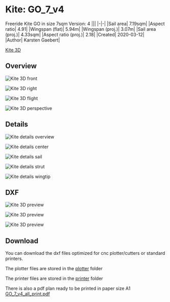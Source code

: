 # Kite: GO_7_v4 #
Freeride Kite GO in size 7sqm
Version: 4
|||
|-|-|
|Sail area|                       7.19sqm|
|Aspect ratio|                   4.91|
|Wingspan (flat)|                 5.94m|
|Wingspan (proj.)|                3.07m| 
|Sail area (proj.)|               4.33sqm| 
|Aspect ratio (proj.)|            2.18|
|Created|                         2020-03-12|  
|Author|                          Karsten Gaebert|


[Kite 3D](https://github.com/wingworks/GO-7/raw/master/GO_7_v4_3d.jpg)

## Overview

![Kite 3D front](https://github.com/wingworks/GO-7/raw/master/GO_7_v4_front.png)

![Kite 3D right](https://github.com/wingworks/GO-7/raw/master/GO_7_v4_right.png)

![Kite 3D flight](https://github.com/wingworks/GO-7/raw/master/GO_7_v4_bottom.png)

![Kite 3D perspective](https://github.com/wingworks/GO-7/raw/master/GO_7_v4_perspective.png)

## Details

![Kite details overview](https://github.com/wingworks/GO-7/raw/master/GO_7_v4_all.jpg)

![Kite details center](https://github.com/wingworks/GO-7/raw/master/GO_7_v4_center.jpg)

![Kite details sail](https://github.com/wingworks/GO-7/raw/master/GO_7_v4_sail.jpg)

![Kite details strut](https://github.com/wingworks/GO-7/raw/master/GO_7_v4_strut.jpg)

![Kite details wingtip](https://github.com/wingworks/GO-7/raw/master/GO_7_v4_tip.jpg)

## DXF

![Kite 3D preview](https://github.com/wingworks/GO-7/raw/master/GO_7_v4_2d.jpg)

![Kite 3D preview](https://github.com/wingworks/GO-7/raw/master/GO_7_v4_2d_tubes.jpg)

![Kite 3D preview](https://github.com/wingworks/GO-7/raw/master/GO_7_v4_2d_sail.jpg)


## Download

You can download the dxf files optimized for cnc plotter/cutters or standard printers.

The plotter files are stored in the [plotter](https://github.com/wingworks/GO-7/tree/master/plotter) folder

The printer files are stored in the [printer](https://github.com/wingworks/GO-7/tree/master/print) folder

There is also a pdf plan ready to be printed in paper size A1 [GO_7_v4_all_print.pdf](https://github.com/wingworks/GO-7/blob/master/print/GO_7_v4_all_print.pdf)



